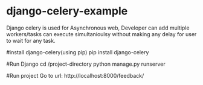 # django-celery-example
Django celery is used for Asynchronous web, Developer can add multiple workers/tasks can execute simultanioulsy without making any delay for user to wait for any task.   

#install django-celery(using pip)
 pip install django-celery
 
 #Run Django
 cd /project-directory
 python manage.py runserver 
 
#Run project
Go to url: http://localhost:8000/feedback/
 

